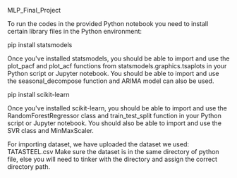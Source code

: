 MLP_Final_Project

To run the codes in the provided Python notebook you need to install certain library files in the Python environment:

pip install statsmodels

Once you've installed statsmodels, you should be able to import and use the plot_pacf and plot_acf functions from statsmodels.graphics.tsaplots in your Python script or Jupyter notebook. You should be able to import and use the seasonal_decompose function and ARIMA model can also be used.

pip install scikit-learn

Once you've installed scikit-learn, you should be able to import and use the RandomForestRegressor class and train_test_split function in your Python script or Jupyter notebook. You should also be able to import and use the SVR class and MinMaxScaler.

For importing dataset, we have uploaded the dataset we used: TATASTEEL.csv
Make sure the dataset is in the same directory of python file, else you will need to tinker with the directory and assign the correct directory path.
